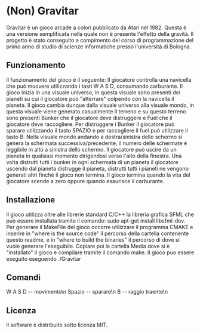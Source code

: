 # (Non) Gravitar

Gravitar è un gioco arcade a colori pubblicato da Atari nel 1982. Questa è una versione semplificata nella quale non è presente l'effetto della gravità.
Il progetto è stato conseguito a compimento del corso di programmazione del primo anno di studio di scienze informatiche presso l'università di Bologna.

## Funzionamento

Il funzionamento del gioco è il seguente:
Il giocatore controlla una navicella che può muovere utilizzando i tasti W A S D, consumando carburante.
Il gioco inizia in una visuale universo, in questa visuale sono presenti dei pianeti su cui il giocatore può "atterrare" colpendo con la navicella il pianeta.
Il gioco cambia dunque dalla visuale universo alla visuale mondo, in questa visuale viene generato casualmente il terreno e su questo terreno sono presenti Bunker che il giocatore deve distruggere e Fuel che il giocatore deve raccogliere.
Per distruggere i Bunker il giocatore può sparare utilizzando il tasto SPAZIO e per raccogliere il fuel può utilizzare il tasto B.
Nella visuale mondo andando a destra/sinistra dello schermo si genera la schermata successiva/precedente, il numero delle schermate è leggibile in alto a sinistra dello schermo.
Il giocatore può uscire da un pianeta in qualsiasi momento dirigendosi verso l'alto della finestra.
Una volta distrutti tutti i bunker in ogni schermata di un pianeta il giocatore uscendo dal pianeta distrugge il pianeta, distrutti tutti i pianeti ne vengono generati altri finchè il gioco non termina.
Il gioco termina quando la vita del giocatore scende a zero oppure quando esaurisce il carburante.

## Installazione
Il gioco utilizza oltre alle librerie standard C/C++ la libreria grafica SFML che può essere installata tramite il comando:
sudo apt-get install libsfml-dev.
Per generare il MakeFile del gioco occorre utilizzare il programma CMAKE e inserire in "where is the source code" il percorso della cartella contenente questo readme, e in "where to build the binaries" il percorso di dove si vuole  generare l'eseguibile.
Copiare poi la cartella Media dove si è "installato" il gioco e compilare tramite il comando make.
Il gioco puo essere eseguito eseguendo ./Gravitar

## Comandi
W A S D  --   movimento\\n
Spazio   --   sparare\\n
B        --   raggio traente\\n

## Licenza
Il software è distribuito sotto licenza MIT.
